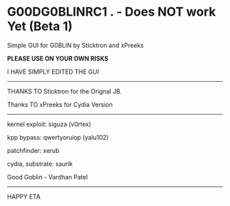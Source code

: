 # G00DG0BLINRC1 . - Does NOT work Yet (Beta 1)
Simple GUI for G0BLIN by Sticktron and xPreeks

**PLEASE USE ON YOUR OWN RISKS**

I HAVE SIMPLY EDITED THE GUI




---------------------------------------

THANKS TO Sticktron for the Orignal JB.

Thanks TO xPreeks for Cydia Version

---------------------------------------



kernel exploit:    siguza (v0rtex)

kpp bypass:    qwertyoruiop (yalu102)

patchfinder:   xerub

cydia, substrate:  saurik 

Good  Goblin - Vardhan Patel

---------------------------------------



HAPPY ETA

